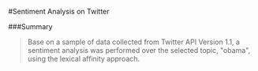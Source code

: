 #Sentiment Analysis on Twitter

###Summary
> Base on a sample of data collected from Twitter API Version 1.1, a sentiment analysis was performed over the selected topic, "obama", using the lexical affinity approach. 
